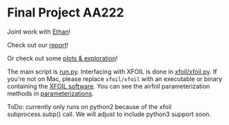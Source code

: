 # Final Project AA222

Joint work with [Ethan](https://github.com/ezshen)!

Check out our [report](report.pdf)!

Or check out some [plots & exploration](results/plotting.ipynb)!

The main script is [run.py](run.py). Interfacing with XFOIL is done in [xfoil/xfoil.py](xfoil/xfoil.py). If you're not on Mac, please replace `xfoil/xfoil` with an executable or binary containing the [XFOIL software](https://web.mit.edu/drela/Public/web/xfoil/). You can see the airfoil parameterization methods in [parameterizations](parameterizations).

ToDo: currently only runs on python2 because of the xfoil subprocess.subp() call. We will adjust to include python3 support soon.
